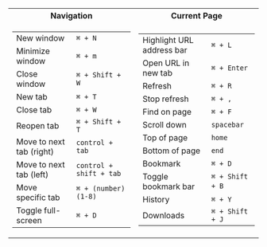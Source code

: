 <table>
<tr><th>Navigation</th><th>Current Page</th></tr>
<tr><td>

|||
|--|--|
|New window| `⌘ + N`|
|Minimize window|`⌘ + m`|
|Close window| `⌘ + Shift + W` |
|New tab| `⌘ + T`|
|Close tab| `⌘ + W`|
|Reopen tab| `⌘ + Shift + T`|
|Move to next tab (right)|`control + tab`|
|Move to next tab (left)|`control + shift + tab`|
|Move specific tab|`⌘ + (number) (1-8)`|
|Toggle full-screen|`⌘ + D`|

</td><td>

|||
|--|--|
|Highlight URL address bar|`⌘ + L`|
|Open URL in new tab|`⌘ + Enter`|
|Refresh|`⌘ + R`|
|Stop refresh|`⌘ + ,`|
|Find on page|`⌘ + F`|
|Scroll down|`spacebar`|
|Top of page|`home`|
|Bottom of page|`end`|
|Bookmark|`⌘ + D`|
|Toggle bookmark bar‏‏‎|`⌘ + Shift + B`‏‏‎|
|History|`⌘ + Y`|
|Downloads|`⌘ + Shift + J`|

</td></tr> </table>

